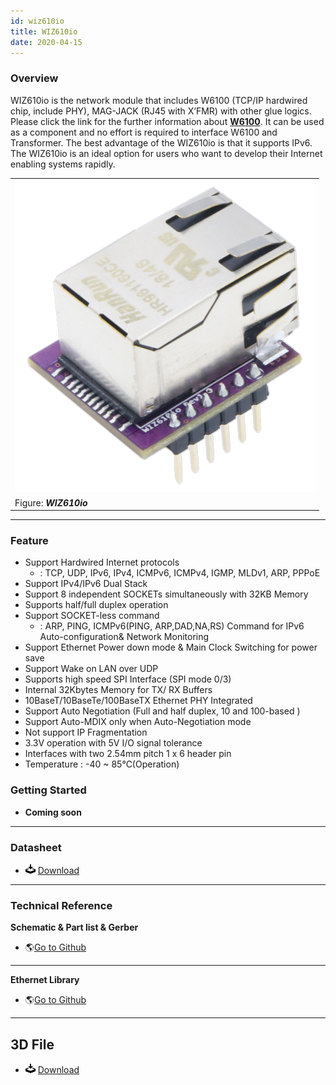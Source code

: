 ```yaml
---
id: wiz610io
title: WIZ610io
date: 2020-04-15
---
```


### Overview

WIZ610io is the network module that includes W6100 (TCP/IP hardwired chip, include PHY), MAG-JACK (RJ45 with X’FMR) with other glue logics. Please click the link for the further information about
**[W6100](../iEthernet/W6100/Overview.md)**. It can be used as a component and no effort is required to interface W6100 and Transformer. The best advantage of the WIZ610io is that it supports IPv6. The WIZ610io is an ideal option for users who want to develop their Internet enabling systems rapidly.

|                                                   |
| ------------------------------------------------- |
| ![WIZ610io](/img/products/wiz610io/wiz610io_1.png) |
| Figure: ***WIZ610io***                            |

-----

### Feature

  - Support Hardwired Internet protocols
      - : TCP, UDP, IPv6, IPv4, ICMPv6, ICMPv4, IGMP, MLDv1, ARP, PPPoE
  - Support IPv4/IPv6 Dual Stack
  - Support 8 independent SOCKETs simultaneously with 32KB Memory
  - Supports half/full duplex operation
  - Support SOCKET-less command
      - : ARP, PING, ICMPv6(PING, ARP,DAD,NA,RS) Command for IPv6
        Auto-configuration& Network Monitoring
  - Support Ethernet Power down mode & Main Clock Switching for power
    save
  - Support Wake on LAN over UDP
  - Supports high speed SPI Interface (SPI mode 0/3)
  - Internal 32Kbytes Memory for TX/ RX Buffers
  - 10BaseT/10BaseTe/100BaseTX Ethernet PHY Integrated
  - Support Auto Negotiation (Full and half duplex, 10 and 100-based )
  - Support Auto-MDIX only when Auto-Negotiation mode
  - Not support IP Fragmentation
  - 3.3V operation with 5V I/O signal tolerance
  - Interfaces with two 2.54mm pitch 1 x 6 header pin
  - Temperature : -40 \~ 85℃(Operation)

### Getting Started

  - **Coming soon**

-----

### Datasheet

  - ![](/img/products/w5500/w5500_evb/icons/download.png)
    <a href="/img/products/wiz610io/wiz610io_user_manual_v1.1.pdf" target="_blank">Download</a> 

-----

### Technical Reference

**Schematic & Part list & Gerber**

  - 🌎[Go to Github](https://github.com/Wiznet/Hardware-Files-of-WIZnet/tree/master/05_Network_Module)

-----

**Ethernet Library**

  - 🌎[Go to Github](https://github.com/Wiznet/ioLibrary_Driver)

-----

## 3D File

-   ![](/img/products/w5500/w5500_evb/icons/download.png)
    <a href="/img/products/3d-step-files/WIZ610IO.step" target="_blank"> Download</a>